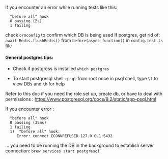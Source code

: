 If you encounter an error while running tests like this: 
```
  "before all" hook
  0 passing (2s)
  1 failing
```
check `ormconfig` to confirm which DB is being used
If postgres, get rid of: 
`await Redis.flushRedis()` from `before(async function()` in `config.test.ts` file

#### General postgres tips:

- Check if postgress is installed `which postgres`

- To start postgresql shell :
`psql` from root 
once in psql shell, type `\l` to view DBs and `\h` for help

Refer to this doc if you need the role set up, create db, or have to deal with permissions :
https://www.postgresql.org/docs/9.2/static/app-psql.html

If you encounter error :
```
  "before all" hook
  0 passing (35ms)
  1 failing
  1)  "before all" hook:
     Error: connect ECONNREFUSED 127.0.0.1:5432
```
... you need to be running the DB in the background to establish server connection:
`brew services start postgresql`